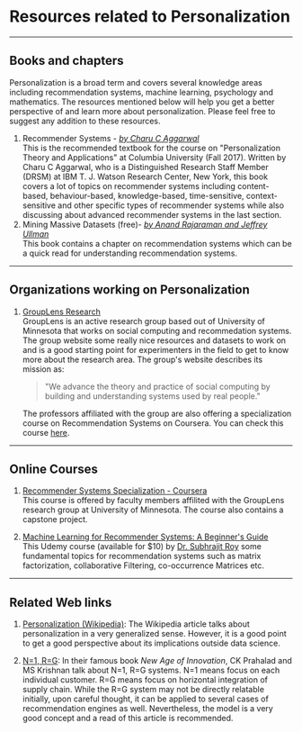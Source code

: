 # Resources related to Personalization  
  
---  

## Books and chapters
  
Personalization is a broad term and covers several knowledge areas including recommendation systems, machine learning, psychology and mathematics. The resources mentioned below will help you get a better perspective of and learn more about personalization. Please feel free to suggest any addition to these resources.  
  
1. Recommender Systems - _[by Charu C Aggarwal](http://charuaggarwal.net/)_  
	This is the recommended textbook for the course on "Personalization Theory and Applications" at Columbia University (Fall 2017). Written by Charu C Aggarwal, who is a Distinguished Research Staff Member (DRSM) at IBM T. J. Watson Research Center, New York, this book covers a lot of topics on recommender systems including content-based, behaviour-based, knowledge-based, time-sensitive, context-sensitive and other specific types of recommender systems while also discussing about advanced recommender systems in the last section.  
2. Mining Massive Datasets <text color='green'>(free)</text>- _[by Anand Rajaraman and Jeffrey Ullman](http://infolab.stanford.edu/~ullman/mmds/book.pdf)_  
	This book contains a chapter on recommendation systems which can be a quick read for understanding recommendation systems.  
  
---  
  
## Organizations working on Personalization   
  
1. [GroupLens Research](https://grouplens.org/)  
	GroupLens is an active research group based out of University of Minnesota that works on social computing and recommedation systems. The group website some really nice resources and datasets to work on and is a good starting point for experimenters in 	the field to get to know more about the research area. The group's website describes its mission as:  
	>"We advance the theory and practice of social computing by building and understanding systems used by real people."  
	
	The professors affiliated with the group are also offering a specialization course on Recommendation Systems on Coursera. You can check this course [here](https://www.coursera.org/specializations/recommender-systems).
    
---  
  
## Online Courses  
  
1. [Recommender Systems Specialization - Coursera](https://www.coursera.org/specializations/recommender-systems)  
	This course is offered by faculty members affilited with the GroupLens research group at University of Minnesota. The course also contains a capstone project.  
  
2. [Machine Learning for Recommender Systems: A Beginner's Guide](https://www.udemy.com/learn-how-amazon-netflix-etc-give-you-recommendations/)  
	This Udemy course (available for $10) by [Dr. Subhrajit Roy](https://www.udemy.com/learn-how-amazon-netflix-etc-give-you-recommendations/#instructor-1) some fundamental topics for recommendation systems such as matrix factorization, collaborative Filtering, co-occurrence Matrices etc.
  	
---  
  
## Related Web links 
  
1. [Personalization (Wikipedia)](https://en.wikipedia.org/wiki/Personalization): The Wikipedia article talks about personalization in a very generalized sense. However, it is a good point to get a good perspective about its implications outside data science.  
  
2. [N=1, R=G](https://en.wikipedia.org/wiki/The_New_Age_of_Innovation): In their famous book _New Age of Innovation_, CK Prahalad and MS Krishnan talk about N=1, R=G systems. N=1 means focus on each individual customer. R=G means focus on horizontal integration of supply chain. While the R=G system may not be directly relatable initially, upon careful thought, it can be applied to several cases of recommendation engines as well. Nevertheless, the model is a very good concept and a read of this article is recommended.  
